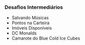### Desafios Intermediários

 - Salvando Músicas
 - Pontos na Carteira
 - Imóveis Disponíveis
 - DC Monalds
 - Camarote do Blue Cold Ice Cubes



